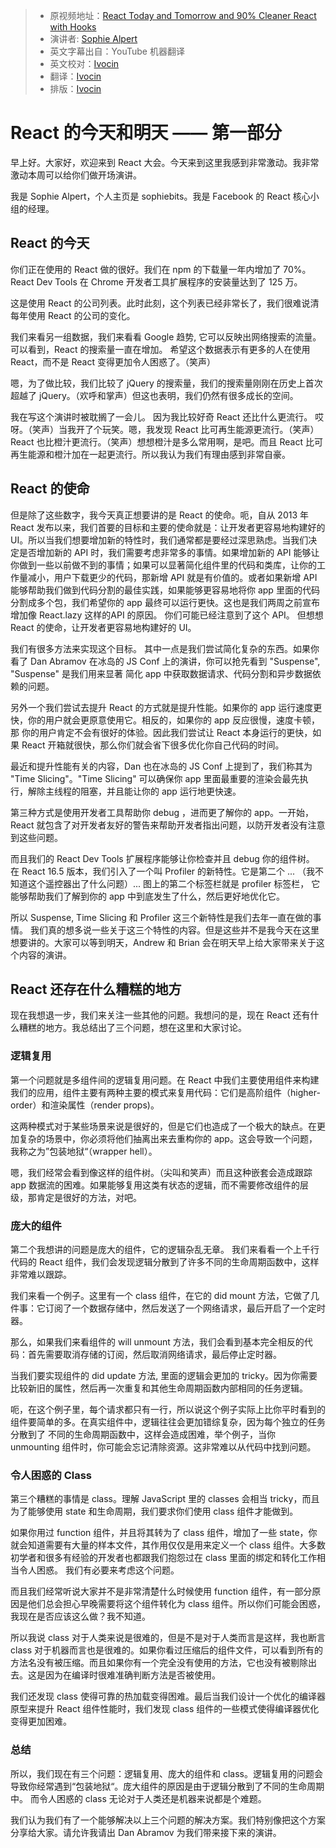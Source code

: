 > * 原视频地址：[React Today and Tomorrow and 90% Cleaner React with Hooks](https://youtu.be/dpw9EHDh2bM)
> * 演讲者:  [Sophie Alpert](https://mobile.twitter.com/sophiebits)
> * 英文字幕出自：YouTube 机器翻译
> * 英文校对：[Ivocin](https://github.com/Ivocin)
> * 翻译：[Ivocin](https://github.com/Ivocin)
> * 排版：[Ivocin](https://github.com/Ivocin)



# React 的今天和明天 —— 第一部分

早上好。大家好，欢迎来到 React 大会。今天来到这里我感到非常激动。我非常激动本周可以给你们做开场演讲。

我是 Sophie Alpert，个人主页是 sophiebits。我是 Facebook 的 React 核心小组的经理。

## React 的今天


你们正在使用的 React 做的很好。我们在 npm 的下载量一年内增加了 70%。 React Dev Tools 在 Chrome 开发者工具扩展程序的安装量达到了 125 万。

这是使用 React 的公司列表。此时此刻，这个列表已经非常长了，我们很难说清每年使用 React 的公司的变化。

我们来看另一组数据，我们来看看 Google 趋势, 它可以反映出网络搜索的流量。可以看到，React 的搜索量一直在增加。 希望这个数据表示有更多的人在使用 React，而不是 React 变得更加令人困惑了。（笑声）

嗯，为了做比较，我们比较了 jQuery 的搜索量，我们的搜索量刚刚在历史上首次超越了 jQuery。（欢呼和掌声）但这也表明，我们仍然有很多成长的空间。

我在写这个演讲时被耽搁了一会儿。 因为我比较好奇 React 还比什么更流行。 哎呀。（笑声）当我开了个玩笑。嗯，我发现 React 比可再生能源更流行。（笑声）React 也比橙汁更流行。（笑声）想想橙汁是多么常用啊，是吧。而且 React 比可再生能源和橙汁加在一起更流行。所以我认为我们有理由感到非常自豪。


## React 的使命

但是除了这些数字，我今天真正想要讲的是 React 的使命。呃，自从 2013 年 React 发布以来，我们首要的目标和主要的使命就是：让开发者更容易地构建好的 UI。所以当我们想要增加新的特性时，我们通常都是要经过深思熟虑。当我们决定是否增加新的 API 时，我们需要考虑非常多的事情。如果增加新的 API 能够让你做到一些以前做不到的事情；如果可以显著简化组件里的代码和类库，让你的工作量减小，用户下载更少的代码，那新增 API 就是有价值的。或者如果新增 API 能够帮助我们做到代码分割的最佳实践，如果能够更容易地将你 app 里面的代码分割成多个包，我们希望你的 app 最终可以运行更快。这也是我们两周之前宣布增加像 React.lazy 这样的API 的原因。 你们可能已经注意到了这个 API。 但想想 React 的使命，让开发者更容易地构建好的 UI。

我们有很多方法来实现这个目标。 其中一点是我们尝试简化复杂的东西。如果你看了 Dan Abramov 在冰岛的 JS Conf 上的演讲，你可以抢先看到 "Suspense",  "Suspense" 是我们用来显著 简化 app 中获取数据请求、代码分割和异步数据依赖的问题。 

另外一个我们尝试去提升 React 的方式就是提升性能。如果你的 app 运行速度更快，你的用户就会更原意使用它。相反的，如果你的 app 反应很慢，速度卡顿，那
你的用户肯定不会有很好的体验。因此我们尝试让 React 本身运行的更快，如果 React 开箱就很快，那么你们就会省下很多优化你自己代码的时间。

最近和提升性能有关的内容，Dan 也在冰岛的 JS Conf 上提到了，我们称其为 "Time Slicing"。"Time Slicing" 可以确保你 app 里面最重要的渲染会最先执行，解除主线程的阻塞，并且能让你的 app 运行地更快速。 

第三种方式是使用开发者工具帮助你 debug ，进而更了解你的 app。一开始，React 就包含了对开发者友好的警告来帮助开发者指出问题，以防开发者没有注意到这些问题。

而且我们的 React Dev Tools 扩展程序能够让你检查并且 debug 你的组件树。 在 React 16.5 版本，我们引入了一个叫 Profiler 的新特性。它是第二个 ... （我不知道这个遥控器出了什么问题）... 图上的第二个标签栏就是 profiler 标签栏， 它能够帮助我们了解到你的 app 中到底发生了什么，然后更好地优化它。

所以 Suspense, Time Slicing 和 Profiler 这三个新特性是我们去年一直在做的事情。 我们真的想多说一些关于这三个特性的内容。但是这些并不是我今天在这里想要讲的。大家可以等到明天，Andrew 和 Brian 会在明天早上给大家带来关于这个内容的演讲。


## React 还存在什么糟糕的地方

现在我想退一步，我们来关注一些其他的问题。我想问的是，现在 React 还有什么糟糕的地方。我总结出了三个问题，想在这里和大家讨论。

### 逻辑复用

第一个问题就是多组件间的逻辑复用问题。在 React 中我们主要使用组件来构建我们的应用，组件主要有两种主要的模式来复用代码：它们是高阶组件（higher-order）和渲染属性（render props)。

这两种模式对于某些场景来说是很好的，但是它们也造成了一个极大的缺点。在更加复杂的场景中，你必须将他们抽离出来去重构你的 app。这会导致一个问题，我称之为”包装地狱“（wrapper hell）。

嗯，我们经常会看到像这样的组件树。（尖叫和笑声）而且这种嵌套会造成跟踪 app 数据流的困难。如果能够复用这类有状态的逻辑，而不需要修改组件的层级，那肯定是很好的方法，对吧。

### 庞大的组件

第二个我想讲的问题是庞大的组件，它的逻辑杂乱无章。 我们来看看一个上千行代码的 React 组件，我们会发现逻辑分散到了许多不同的生命周期函数中，这样非常难以跟踪。

我们来看一个例子。这里有一个 class 组件，在它的 did mount 方法，它做了几件事：它订阅了一个数据存储中，然后发送了一个网络请求，最后开启了一个定时器。

那么，如果我们来看组件的 will unmount 方法，我们会看到基本完全相反的代码：首先需要取消存储的订阅，然后取消网络请求，最后停止定时器。

当我们要实现组件的 did update 方法, 里面的逻辑会更加的 tricky。因为你需要比较新旧的属性，然后再一次重复和其他生命周期函数内部相同的任务逻辑。

呃，在这个例子里，每个请求都只有一行，所以说这个例子实际上比你平时看到的组件要简单的多。在真实组件中，逻辑往往会更加错综复杂，因为每个独立的任务分散到了
不同的生命周期函数中，这样会造成困难，举个例子，当你 unmounting 组件时，你可能会忘记清除资源。这非常难以从代码中找到问题。 

### 令人困惑的 Class

第三个糟糕的事情是 class。理解 JavaScript 里的 classes 会相当 tricky，而且为了能够使用 state 和生命周期，我们要求你们使用 class 组件才能做到。

如果你用过 function 组件，并且将其转为了 class 组件，增加了一些 state，你就会知道需要有大量的样本文件，其作用仅仅是用来定义一个 class 组件。大多数初学者和很多有经验的开发者也都跟我们抱怨过在 class 里面的绑定和转化工作相当令人困惑。 我们有必要来考虑这个问题。

而且我们经常听说大家并不是非常清楚什么时候使用 function 组件，有一部分原因是他们总会担心早晚需要将这个组件转化为 class 组件。所以你们可能会困惑，
我现在是否应该这么做？我不知道。

所以我说 class 对于人类来说是很难的，但是不是对于人类而言是这样，我也断言 class 对于机器而言也是很难的。如果你看过压缩后的组件文件，可以看到所有的
方法名没有被压缩。而且如果你有一个完全没有使用的方法，它也没有被剔除出去。这是因为在编译时很难准确判断方法是否被使用。

我们还发现 class 使得可靠的热加载变得困难。最后当我们设计一个优化的编译器原型来提升 React 组件性能时，我们发现 class 组件的一些模式使得编译器优化变得更加困难。

### 总结

所以，我们现在有三个问题：逻辑复用、庞大的组件和 class。逻辑复用的问题会导致你经常遇到“包装地狱“。庞大组件的原因是由于逻辑分散到了不同的生命周期中。
而令人困惑的 class 无论对于人类还是机器来说都是个难题。 

我们认为我们有了一个能够解决以上三个问题的解决方案。我们特别像把这个方案分享给大家。请允许我请出 Dan Abramov 为我们带来接下来的演讲。
